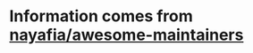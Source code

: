 # Information comes from [nayafia/awesome-maintainers](https://github.com/nayafia/awesome-maintainers)

